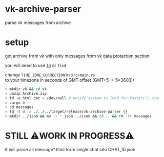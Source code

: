 # vk-archive-parser
parse vk messages from archive

# setup
get archive from vk with only messages from [vk data protaction section](https://vk.com/data_protection?section=rules)

you will need to use [`fd`](https://github.com/sharkdp/fd) or `find`

change `TIME_ZONE_CORRECTION` in `src/main.rs` \
to your timezone in seconds of GMT offset (GMT+5 -> 5*3600)\

```bash
> mkdir vk && cd vk
> unzip Archive.zip
> fd -e html cat > /dev/null # notify system to load for faster(?) acsess
> cargo b -r
> cd messages
> fd -t d -x ./../../target/release/vk-archive-parser {}
> mkdir ../json && mv -- *.json ../json && cd .. && rm -fr messages
```

# STILL :warning:WORK IN PROGRESS:warning: 
it will parse all message*.html form single chat into CHAT_ID.json
